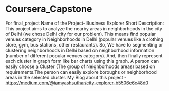 # Coursera_Capstone
For final_project
Name of the Project- Business Explorer
Short Description:
This project aims to analyze the nearby areas in neighborhoods in the city of Delhi (we chose Delhi city for our problem). This means find popular venues category in Neighborhoods in Delhi (popular venues like a clothing store, gym, bus stations, other restaurants). So, We have to segmenting or clustering neighborhoods in Delhi based on neighborhood information (number of different popular venues category). And, then finally represent each cluster in graph form like bar charts using this graph. A person can easily choose a Cluster (The group of Neighborhoods areas) based on requirements.The person can easily explore boroughs or neighborhood areas in the selected cluster.
My Blog about this project - https://medium.com/@iamyashsuthar/city-explorer-b5506e6c48d0
